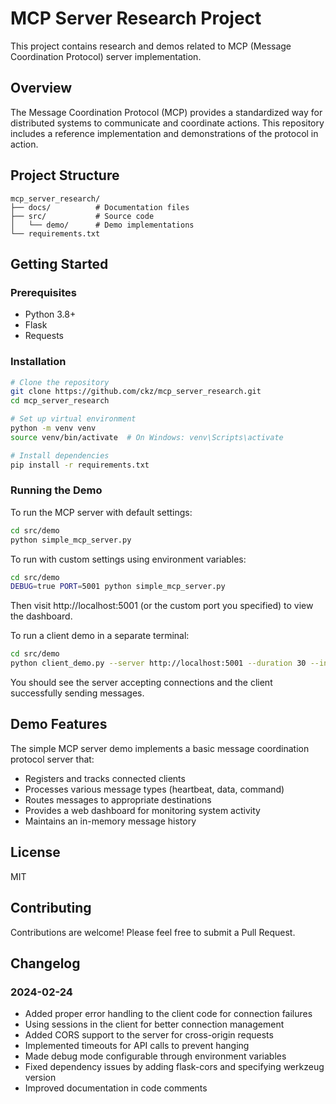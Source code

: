 # MCP Server Research Project

This project contains research and demos related to MCP (Message Coordination Protocol) server implementation.

## Overview

The Message Coordination Protocol (MCP) provides a standardized way for distributed systems to communicate and coordinate actions. This repository includes a reference implementation and demonstrations of the protocol in action.

## Project Structure

```
mcp_server_research/
├── docs/          # Documentation files
├── src/           # Source code
│   └── demo/      # Demo implementations
└── requirements.txt
```

## Getting Started

### Prerequisites

- Python 3.8+
- Flask
- Requests

### Installation

```bash
# Clone the repository
git clone https://github.com/ckz/mcp_server_research.git
cd mcp_server_research

# Set up virtual environment
python -m venv venv
source venv/bin/activate  # On Windows: venv\Scripts\activate

# Install dependencies
pip install -r requirements.txt
```

### Running the Demo

To run the MCP server with default settings:

```bash
cd src/demo
python simple_mcp_server.py
```

To run with custom settings using environment variables:

```bash
cd src/demo
DEBUG=true PORT=5001 python simple_mcp_server.py
```

Then visit http://localhost:5001 (or the custom port you specified) to view the dashboard.

To run a client demo in a separate terminal:

```bash
cd src/demo
python client_demo.py --server http://localhost:5001 --duration 30 --interval 2
```

You should see the server accepting connections and the client successfully sending messages.

## Demo Features

The simple MCP server demo implements a basic message coordination protocol server that:

- Registers and tracks connected clients
- Processes various message types (heartbeat, data, command)
- Routes messages to appropriate destinations
- Provides a web dashboard for monitoring system activity
- Maintains an in-memory message history

## License

MIT

## Contributing

Contributions are welcome! Please feel free to submit a Pull Request.

## Changelog

### 2024-02-24
- Added proper error handling to the client code for connection failures
- Using sessions in the client for better connection management
- Added CORS support to the server for cross-origin requests
- Implemented timeouts for API calls to prevent hanging
- Made debug mode configurable through environment variables
- Fixed dependency issues by adding flask-cors and specifying werkzeug version
- Improved documentation in code comments